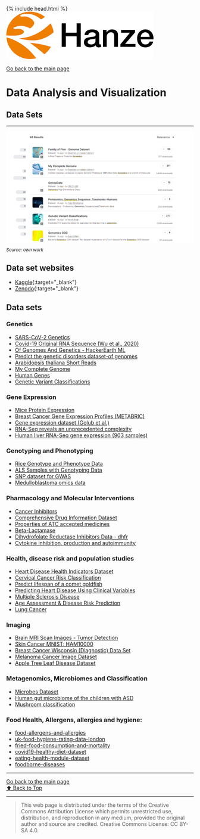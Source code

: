 {% include head.html %}
![Hanze](../hanze/hanze.png)

[Go back to the main page](../index.md)

# Data Analysis and Visualization


## Data Sets

---

![Pic](./impression/kaggle.png)
*<sub>Source: own work</sub>*


## Data set websites
- [Kaggle](https://www.kaggle.com/){:target="_blank"}
- [Zenodo](https://zenodo.org/){:target="_blank"}


## Data sets

### Genetics

- [SARS-CoV-2 Genetics](https://www.kaggle.com/datasets/rtwillett/sarscov2-genetics)
- [Covid-19 Original RNA Sequence (Wu et al., 2020)](https://www.kaggle.com/datasets/protobioengineering/covid-19-original-rna-sequence-wu-et-al-2020)
- [Of Genomes And Genetics - HackerEarth ML](https://www.kaggle.com/datasets/imsparsh/of-genomes-and-genetics-hackerearth-ml)
- [Predict the genetic disorders dataset-of genomes](https://www.kaggle.com/datasets/aibuzz/predict-the-genetic-disorders-datasetof-genomes)
- [Arabidopsis thaliana Short Reads](https://www.kaggle.com/datasets/usharengaraju/district-wise-crop-production-statistics)
- [My Complete Genome](https://www.kaggle.com/datasets/zusmani/mygenome)
- [Human Genes](https://www.kaggle.com/datasets/mohamedabdullah/human-genes)
- [Genetic Variant Classifications](https://www.kaggle.com/datasets/kevinarvai/clinvar-conflicting)


### Gene Expression

- [Mice Protein Expression](https://www.kaggle.com/datasets/ruslankl/mice-protein-expression)
- [Breast Cancer Gene Expression Profiles (METABRIC)](https://www.kaggle.com/datasets/raghadalharbi/breast-cancer-gene-expression-profiles-metabric)
- [Gene expression dataset (Golub et al.)](https://www.kaggle.com/datasets/crawford/gene-expression)
- [RNA-Seq reveals an unprecedented complexity](https://www.kaggle.com/datasets/mohsenghahremani/rna-seq-reveals-an-unprecedented-complexity)
- [Human liver RNA-Seq gene expression (903 samples)](https://www.kaggle.com/datasets/lachmann12/human-liver-rnaseq-gene-expression-903-samples)


### Genotyping and Phenotyping

- [Rice Genotype and Phenotype Data](https://www.kaggle.com/datasets/saurabhshahane/rice-genotype)
- [ALS Samples with Genotyping Data](https://www.kaggle.com/datasets/mpwolke/cusersmarildownloadsbramcsv)
- [SNP dataset for GWAS](https://www.kaggle.com/datasets/seascape/snp-dataset-for-gwas)
- [Medulloblastoma omics data](https://www.kaggle.com/datasets/alexandervc/medulloblastoma-omics-data)


### Pharmacology and Molecular Interventions

- [Cancer Inhibitors](https://www.kaggle.com/datasets/xiaotawkaggle/inhibitors)
- [Comprehensive Drug Information Dataset](https://www.kaggle.com/datasets/anoopjohny/comprehensive-drug-information-dataset)
- [Properties of ATC accepted medicines](https://www.kaggle.com/datasets/tonibois/properties-of-atc-accepted-medicines)
- [Beta-Lactamase](https://www.kaggle.com/datasets/thedataprof/betalactamase)
- [Dihydrofolate Reductase Inhibitors Data - dhfr](https://www.kaggle.com/datasets/shashwatwork/dihydrofolate-reductase-inhibitors-data-dhfr)
- [Cytokine inhibition, production and autoimmunity](https://www.kaggle.com/datasets/mpwolke/cusersmarildownloadscytokinecsv)


### Health, disease risk and population studies

- [Heart Disease Health Indicators Dataset](https://www.kaggle.com/datasets/alexteboul/heart-disease-health-indicators-dataset)
- [Cervical Cancer Risk Classification](https://www.kaggle.com/datasets/loveall/cervical-cancer-risk-classification)
- [Predict lifespan of a comet goldfish](https://www.kaggle.com/datasets/stealthtechnologies/predict-lifespan-of-a-comet-goldfish)
- [Predicting Heart Disease Using Clinical Variables](https://www.kaggle.com/datasets/thedevastator/predicting-heart-disease-risk-using-clinical-var)
- [Multiple Sclerosis Disease](https://www.kaggle.com/datasets/desalegngeb/conversion-predictors-of-cis-to-multiple-sclerosis)
- [Age Assessment & Disease Risk Prediction](https://www.kaggle.com/datasets/marquis03/age-assessment-and-disease-risk-prediction)
- [Lung Cancer](https://www.kaggle.com/datasets/mysarahmadbhat/lung-cancer)

### Imaging

- [Brain MRI Scan Images - Tumor Detection](https://www.kaggle.com/datasets/volodymyrpivoshenko/brain-mri-scan-images-tumor-detection)
- [Skin Cancer MNIST: HAM10000](https://www.kaggle.com/datasets/kmader/skin-cancer-mnist-ham10000)
- [Breast Cancer Wisconsin (Diagnostic) Data Set](https://www.kaggle.com/datasets/uciml/breast-cancer-wisconsin-data)
- [Melanoma Cancer Image Dataset](https://www.kaggle.com/datasets/bhaveshmittal/melanoma-cancer-dataset)
- [Apple Tree Leaf Disease Dataset](https://www.kaggle.com/datasets/nirmalsankalana/apple-tree-leaf-disease-dataset)


### Metagenomics, Microbiomes and Classification

- [Microbes Dataset](https://www.kaggle.com/datasets/sayansh001/microbes-dataset)
- [Human gut microbiome of the children with ASD](https://www.kaggle.com/datasets/antaresnyc/human-gut-microbiome-with-asd)
- [Mushroom classification](https://www.kaggle.com/datasets/mathieuduverne/mushroom-classification)


### Food Health, Allergens, allergies and hygiene:
- [food-allergens-and-allergies](https://www.kaggle.com/datasets/boltcutters/food-allergens-and-allergies)
- [uk-food-hygiene-rating-data-london](https://www.kaggle.com/datasets/datota/uk-food-hygiene-rating-data-london)
- [fried-food-consumption-and-mortality](https://www.kaggle.com/datasets/jleibow27/fried-food-consumption-and-mortality)
- [covid19-healthy-diet-dataset](https://www.kaggle.com/datasets/mariaren/covid19-healthy-diet-dataset)
- [eating-health-module-dataset](https://www.kaggle.com/datasets/bls/eating-health-module-dataset)
- [foodborne-diseases](https://www.kaggle.com/datasets/cdc/foodborne-diseases)


---

[Go back to the main page](../index.md)  
<a href="#top">⬆️ Back to Top</a>  

---


>This web page is distributed under the terms of the Creative Commons Attribution License which permits unrestricted use, distribution, and reproduction in any medium, provided the original author and source are credited.
>Creative Commons License: CC BY-SA 4.0.

